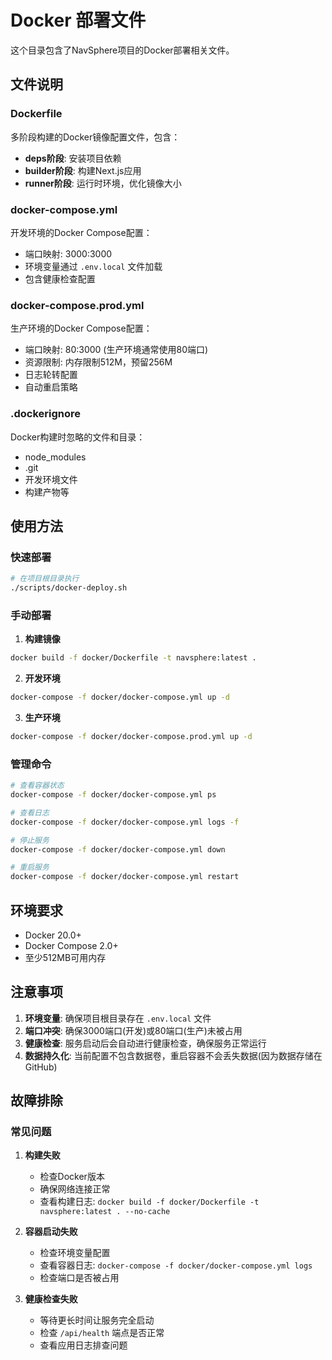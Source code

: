 # Docker 部署文件

这个目录包含了NavSphere项目的Docker部署相关文件。

## 文件说明

### Dockerfile
多阶段构建的Docker镜像配置文件，包含：
- **deps阶段**: 安装项目依赖
- **builder阶段**: 构建Next.js应用
- **runner阶段**: 运行时环境，优化镜像大小

### docker-compose.yml
开发环境的Docker Compose配置：
- 端口映射: 3000:3000
- 环境变量通过 `.env.local` 文件加载
- 包含健康检查配置

### docker-compose.prod.yml
生产环境的Docker Compose配置：
- 端口映射: 80:3000 (生产环境通常使用80端口)
- 资源限制: 内存限制512M，预留256M
- 日志轮转配置
- 自动重启策略

### .dockerignore
Docker构建时忽略的文件和目录：
- node_modules
- .git
- 开发环境文件
- 构建产物等

## 使用方法

### 快速部署
```bash
# 在项目根目录执行
./scripts/docker-deploy.sh
```

### 手动部署

1. **构建镜像**
```bash
docker build -f docker/Dockerfile -t navsphere:latest .
```

2. **开发环境**
```bash
docker-compose -f docker/docker-compose.yml up -d
```

3. **生产环境**
```bash
docker-compose -f docker/docker-compose.prod.yml up -d
```

### 管理命令

```bash
# 查看容器状态
docker-compose -f docker/docker-compose.yml ps

# 查看日志
docker-compose -f docker/docker-compose.yml logs -f

# 停止服务
docker-compose -f docker/docker-compose.yml down

# 重启服务
docker-compose -f docker/docker-compose.yml restart
```

## 环境要求

- Docker 20.0+
- Docker Compose 2.0+
- 至少512MB可用内存

## 注意事项

1. **环境变量**: 确保项目根目录存在 `.env.local` 文件
2. **端口冲突**: 确保3000端口(开发)或80端口(生产)未被占用
3. **健康检查**: 服务启动后会自动进行健康检查，确保服务正常运行
4. **数据持久化**: 当前配置不包含数据卷，重启容器不会丢失数据(因为数据存储在GitHub)

## 故障排除

### 常见问题

1. **构建失败**
   - 检查Docker版本
   - 确保网络连接正常
   - 查看构建日志: `docker build -f docker/Dockerfile -t navsphere:latest . --no-cache`

2. **容器启动失败**
   - 检查环境变量配置
   - 查看容器日志: `docker-compose -f docker/docker-compose.yml logs`
   - 检查端口是否被占用

3. **健康检查失败**
   - 等待更长时间让服务完全启动
   - 检查 `/api/health` 端点是否正常
   - 查看应用日志排查问题